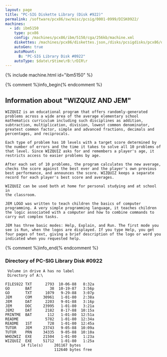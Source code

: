 ```yaml
---
layout: page
title: "PC-SIG Diskette Library (Disk #922)"
permalink: /software/pcx86/sw/misc/pcsig/0001-0999/DISK0922/
machines:
  - id: ibm5150
    type: pcx86
    config: /machines/pcx86/ibm/5150/cga/256kb/machine.xml
    diskettes: /machines/pcx86/diskettes.json,/disks/pcsigdisks/pcx86/diskettes.json
    autoGen: true
    autoMount:
      B: "PC-SIG Library Disk #0922"
    autoType: $date\r$time\rB:\rDIR\r
---
```


{% include machine.html id="ibm5150" %}

{% comment %}info_begin{% endcomment %}

## Information about "WIZQUIZ AND JEM"

    WIZQUIZ is an educational program that offers randomly-generated
    problems across a wide area of the average elementary school
    mathematics curriculum including such disciplines as addition,
    subtraction, multiplication, division, lowest common denominator,
    greatest common factor, simple and advanced fractions, decimals and
    percentages, and reciprocals.
    
    Each type of problem has 10 levels with a target score determined by
    the number of errors and the time it takes to solve all 10 problems of
    that level. Since WIZQUIZ asks for and remembers a player's age, it
    restricts access to easier problems by age.
    
    After each set of 10 problems, the program calculates the new average,
    checks the score against the best ever and the player's own previous
    best performance, and announces the score. WIZQUIZ keeps a separate
    record for each player's best score and averages.
    
    WIZQUIZ can be used both at home for personal studying and at school in
    the classroom.
    
    JEM LOGO was written to teach children the basics of computer
    programming. A very simple programming language, it teaches children
    the logic associated with a computer and how to combine commands to
    carry out complex tasks.
    
    JEM has three basic modes: Help, Explain, and Run. The first mode you
    see is Run, when the logos are displayed. If you type Help, you get
    four pages of text, giving a brief description of the logo or word you
    indicated when you requested help.
{% comment %}info_end{% endcomment %}


### Directory of PC-SIG Library Disk #0922

     Volume in drive A has no label
     Directory of A:\

    FILES922 TXT      2793  10-06-88   8:32a
    GO       BAT        38  10-19-87   3:56p
    GO       TXT      1079   9-29-88   3:07p
    JEM      COM     30961   1-01-80   2:38a
    JEM      DAT      2203   9-01-88   3:16p
    JEM      DOC     23995   1-01-80   3:21a
    JEM2     DAT      2182   8-17-88  10:15a
    PRINTME  BAT       112   1-01-80  12:51a
    README            5782   1-01-80  12:34a
    README   1ST       728   1-01-80  12:45a
    TUTOR    JEM     23743   9-05-88  10:09a
    TUTOR    PRN     34335   9-05-88  10:10a
    WHOZWIZ  EXE     21504   1-01-80   1:23a
    WIZQUIZ  EXE     51712   1-01-80   1:25a
           14 file(s)     201167 bytes
                          112640 bytes free

